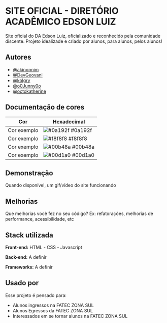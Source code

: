 
# SITE OFICIAL - DIRETÓRIO ACADÊMICO EDSON LUIZ 
Site oficial do DA Edson Luiz, oficializado e reconhecido pela comunidade discente. Projeto idealizade e criado por alunos, para alunos, pelos alunos!

## Autores

- [@akinonnim](https://www.github.com/akinonnim)
- [@DevGeovani](https://www.github.com/DevGeovani)
- [@kolgry](https://www.github.com/kolgry)
- [@o0Junny0o](https://www.github.com/o0Junny0o)
- [@octokatherine](https://www.github.com/octokatherine)

## Documentação de cores

| Cor               | Hexadecimal                                                |
| ----------------- | ---------------------------------------------------------------- |
| Cor exemplo       | ![#0a192f](https://via.placeholder.com/10/0a192f?text=+) #0a192f |
| Cor exemplo       | ![#f8f8f8](https://via.placeholder.com/10/f8f8f8?text=+) #f8f8f8 |
| Cor exemplo       | ![#00b48a](https://via.placeholder.com/10/00b48a?text=+) #00b48a |
| Cor exemplo       | ![#00d1a0](https://via.placeholder.com/10/00b48a?text=+) #00d1a0 |


## Demonstração

Quando disponível, um gif/vídeo do site funcionando


## Melhorias

Que melhorias você fez no seu código? Ex: refatorações, melhorias de performance, acessibilidade, etc


## Stack utilizada

**Front-end:** HTML - CSS - Javascript

**Back-end:** A definir

**Frameworks:** A definir 

## Usado por

Esse projeto é pensado para:

- Alunos ingressos na FATEC ZONA SUL
- Alunos Egressos da FATEC ZONA SUL
- Interessados em se tornar alunos na FATEC ZONA SUL

